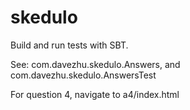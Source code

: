 skedulo
=======

Build and run tests with SBT.

See: com.davezhu.skedulo.Answers, and com.davezhu.skedulo.AnswersTest

For question 4, navigate to a4/index.html




